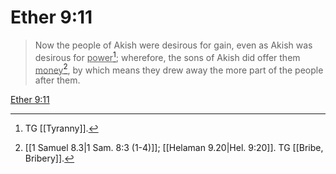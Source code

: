 # Ether 9:11

> Now the people of Akish were desirous for gain, even as Akish was desirous for <u>power</u>[^a]; wherefore, the sons of Akish did offer them <u>money</u>[^b], by which means they drew away the more part of the people after them.

[Ether 9:11](https://www.churchofjesuschrist.org/study/scriptures/bofm/ether/9?lang=eng&id=p11#p11)


[^a]: TG [[Tyranny]].
[^b]: [[1 Samuel 8.3|1 Sam. 8:3 (1-4)]]; [[Helaman 9.20|Hel. 9:20]]. TG [[Bribe, Bribery]].
